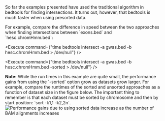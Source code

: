 <script>
import Execute from "../../Execute.svelte";
import Image from "../../Image.svelte";
</script>

<p>
	So far the examples presented have used the traditional algorithm in bedtools for finding intersections.  It turns out, however, that bedtools is much faster when using presorted data.
</p>

<p>
	For example, compare the difference in speed between the two approaches when finding intersections between `exons.bed` and `hesc.chromHmm.bed`:
</p>

<Execute command={"time bedtools intersect -a gwas.bed -b hesc.chromHmm.bed > /dev/null"} />

<p></p>

<Execute command={"time bedtools intersect -a gwas.bed -b hesc.chromHmm.bed -sorted > /dev/null"} />

<div class="p-2 mt-3">
	<div class="alert alert-info p-3">
		<strong>Note:</strong> While the run times in this example are quite small, the performance gains from using the `-sorted` option grow as datasets grow larger. For example, compare the runtimes of the sorted and unsorted approaches as a function of dataset size in the figure below. The important thing to
		remember is that each dataset must be sorted by chromosome and then by start position: `sort -k1,1 -k2,2n`.
	</div>
</div>

<Image alt="Performance gains due to using sorted data increase as the number of BAM alignments increases" src="https://bedtools.readthedocs.io/en/latest/_images/speed-comparo.png" />
